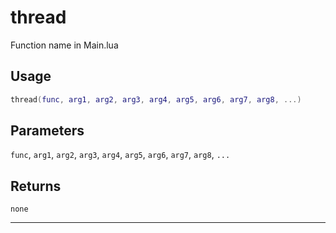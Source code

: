 # thread
Function name in Main.lua
## Usage
```lua
thread(func, arg1, arg2, arg3, arg4, arg5, arg6, arg7, arg8, ...)
```
## Parameters
`func`, `arg1`, `arg2`, `arg3`, `arg4`, `arg5`, `arg6`, `arg7`, `arg8`, `...`
## Returns
`none`

---